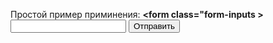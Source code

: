 Простой пример приминения:
**<form class="form-inputs >**
**<input type="hidden" name="message[title]" value="Заявка на поиск товара">**
<input type="hidden" name="fin" value="<span>Ваша заявка принята! Мы свяжимся с вами в ближайшее время!<span>">
<input type="hidden" name="message[test][title]" value="TEST">
<input type="text" name="message[test][val]">
<input type="submit" value="Отправить">
</form>
